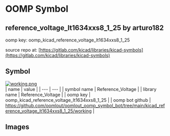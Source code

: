 # OOMP Symbol  
## reference_voltage_lt1634xxs8_1_25  by arturo182  
  
oomp key: oomp_kicad_reference_voltage_lt1634xxs8_1_25  
  
source repo at: [https://gitlab.com/kicad/libraries/kicad-symbols](https://gitlab.com/kicad/libraries/kicad-symbols)  
## Symbol  
  
[![working.png](working_600.png)](working.png)  
| name | value | 
| --- | --- | 
| symbol name | Reference_Voltage | 
| library name | Reference_Voltage | 
| oomp key | oomp_kicad_reference_voltage_lt1634xxs8_1_25 | 
| oomp bot github | https://github.com/oomlout/oomlout_oomp_symbol_bot/tree/main/kicad_reference_voltage_lt1634xxs8_1_25/working | 
## Images  
